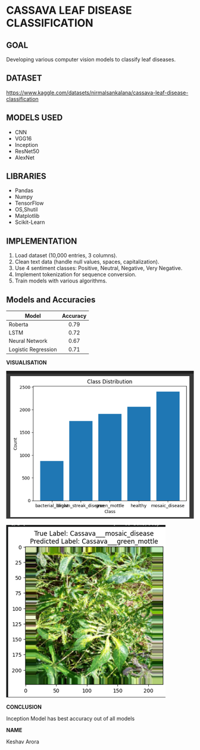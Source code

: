# CASSAVA LEAF DISEASE CLASSIFICATION

## GOAL
Developing various computer vision models to classify leaf diseases.

## DATASET
https://www.kaggle.com/datasets/nirmalsankalana/cassava-leaf-disease-classification

## MODELS USED
- CNN
- VGG16
- Inception
- ResNet50
- AlexNet

## LIBRARIES
- Pandas
- Numpy
- TensorFlow
- OS,Shutil
- Matplotlib
- Scikit-Learn

## IMPLEMENTATION
1. Load dataset (10,000 entries, 3 columns).
2. Clean text data (handle null values, spaces, capitalization).
3. Use 4 sentiment classes: Positive, Neutral, Negative, Very Negative.
4. Implement tokenization for sequence conversion.
5. Train models with various algorithms.

## Models and Accuracies

| Model             | Accuracy   | 
| ----------------- |:----------:| 
| Roberta           | 0.79       |                    
| LSTM              | 0.72       |                    
| Neural Network    | 0.67       |                    
| Logistic Regression| 0.71      |                    

**VISUALISATION**

![Alt Text](./Images/Plot.png)

![Alt Text](./Images/Example.png)

**CONCLUSION**

Inception Model has best accuracy out of all models

**NAME**

Keshav Arora
